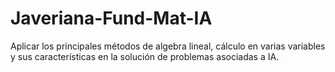 # Javeriana-Fund-Mat-IA
Aplicar los principales métodos de algebra lineal, cálculo en varias variables y sus características en la solución de problemas asociadas a IA.
